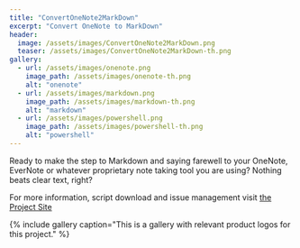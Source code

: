 ```yaml
---
title: "ConvertOneNote2MarkDown"
excerpt: "Convert OneNote to MarkDown"
header:
  image: /assets/images/ConvertOneNote2MarkDown.png
  teaser: /assets/images/ConvertOneNote2MarkDown-th.png
gallery:
  - url: /assets/images/onenote.png
    image_path: /assets/images/onenote-th.png
    alt: "onenote"
  - url: /assets/images/markdown.png
    image_path: /assets/images/markdown-th.png
    alt: "markdown"
  - url: /assets/images/powershell.png
    image_path: /assets/images/powershell-th.png
    alt: "powershell"
---
```


Ready to make the step to Markdown and saying farewell to your OneNote, EverNote or whatever proprietary note taking tool you are using? Nothing beats clear text, right?

For more information, script download and issue management visit [the Project Site](/ConvertOneNote2MarkDown)

{% include gallery caption="This is a gallery with relevant product logos for this project." %}
